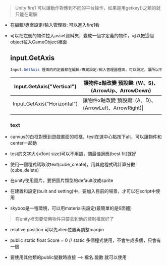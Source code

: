 >  Unity fire1 可以讓動作對應到不同的平台操作，如果是用getkey()之類的就只能在電腦

* 在編輯/專案設定/輸入管理器: 可以進入fire1看

* 可以把左側的物件拉入asset資料夾，變成一個字定義的物件，可以把這個object拉入GameObject裡面

  ## input.GetAxis

  ```c#
  Input.GetAxis 裡面的的定義都在編輯/專案設定/輸入管理器裡面，可以設定，讓所以平台適用
  ```

  | Input.GetAxis("Vertical")   | 讓物件z軸改變 預設鍵: (W、S)、(ArrowUp、ArrowDown)      |
  | --------------------------- | ------------------------------------------------------- |
  | Input.GetAxis("Horizontal") | 讓物件x軸改變 預設鍵: (A、D)、(ArrowLeft、ArrowRight)\| |
  |                             |                                                         |

  

  ### text

* canvus的白框對應到遊戲畫面的框框，test在選中心點按下alt，可以讓物件和center一起動

* test的文字大小(font size)可以不用調，調最佳適應(best fit)就好

* 使用一個程式碼取改text(cube_create)，用其他程式碼計算分數(cube_delete)



* 在unity使用圖片，要把圖片類型的default改成sprite

* 在建置和設定(built and setting)中，要加入目前的場景，才可以在script中使用
* skybox是一種環境，可以用material去設定(最簡單的是6面體)

> 在unity裡面要使用物件只要拿到他的控制權就好了



* relative position 可以先alien位置再調整margin



* public static float Score = 0 // static 多個程式使用，不會生成多個，只會有一個
* 要使用其他類的public變數時直接  -->  檔名.變數  就可以使用





## 

